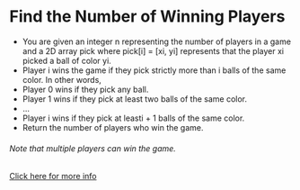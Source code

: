 

# Find the Number of Winning Players
- You are given an integer n representing the number of players in a game and a 2D array pick where pick[i] = [xi, yi] represents that the player xi picked a ball of color yi. </br>
- Player i wins the game if they pick strictly more than i balls of the same color. In other words,</br>
- Player 0 wins if they pick any ball.</br>
- Player 1 wins if they pick at least two balls of the same color.</br>
- ...</br>
- Player i wins if they pick at leasti + 1 balls of the same color.</br>
- Return the number of players who win the game.</br>

###### Note that multiple players can win the game.


[Click here for more info](https://leetcode.com/problems/find-the-number-of-winning-players/description/)
